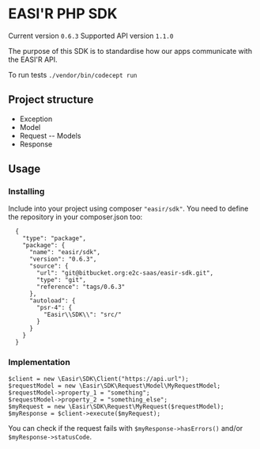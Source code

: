 # EASI'R PHP SDK

Current version `0.6.3`
Supported API version `1.1.0`

The purpose of this SDK is to standardise how our apps communicate with the EASI'R API.

To run tests `./vendor/bin/codecept run`

## Project structure
- Exception
- Model
- Request
-- Models
- Response

## Usage
### Installing

Include into your project using composer `"easir/sdk"`. You need to define the repository in your composer.json too:

```
  {
    "type": "package",
    "package": {
      "name": "easir/sdk",
      "version": "0.6.3",
      "source": {
        "url": "git@bitbucket.org:e2c-saas/easir-sdk.git",
        "type": "git",
        "reference": "tags/0.6.3"
      },
      "autoload": {
        "psr-4": {
          "Easir\\SDK\\": "src/"
        }
      }
    }
  }
```

### Implementation
```
$client = new \Easir\SDK\Client("https://api.url");
$requestModel = new \Easir\SDK\Request\Model\MyRequestModel;
$requestModel->property_1 = "something";
$requestModel->property_2 = "something_else";
$myRequest = new \Easir\SDK\Request\MyRequest($requestModel);
$myResponse = $client->execute($myRequest);
```

You can check if the request fails with `$myResponse->hasErrors()` and/or `$myResponse->statusCode`.
